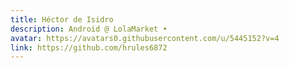 ```yaml
---
title: Héctor de Isidro
description: Android @ LolaMarket •
avatar: https://avatars0.githubusercontent.com/u/5445152?v=4
link: https://github.com/hrules6872
---
```

